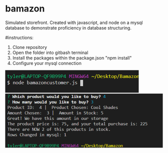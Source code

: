 # bamazon
Simulated storefront. Created with javascript, and node on a mysql database to demonstrate proficiency in database structuring.

#instructions:
1. Clone repository 
2. Open the folder into gitbash terminal
3. Install the packages within the package.json "npm install"
4. Configure your mysql connection
<img src = "bamazonexample2.PNG">
<img src = "bamazon example.PNG">
